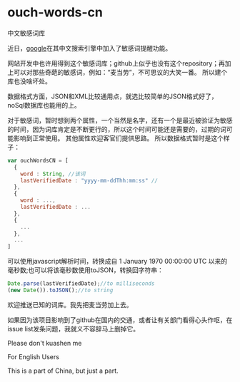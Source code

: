 ouch-words-cn
=============

中文敏感词库

近日，[google](http://www.google.com.hk)在其中文搜索引擎中加入了敏感词提醒功能。

网站开发中也许用得到这个敏感词库；github上似乎也没有这个repository；再加上可以对那些奇葩的敏感词，例如：“麦当劳”，不可思议的大笑一番。
所以建个库也没啥坏处。

数据格式方面，JSON和XML比较通用点，就选比较简单的JSON格式好了，noSql数据库也能用的上。

对于敏感词，暂时想到两个属性，一个当然是名字，还有一个是最近被验证为敏感的时间，因为词库肯定是不断更行的，所以这个时间可能还是需要的，过期的词可能影响到正常使用。
其他属性欢迎客官们提供思路。
所以数据格式暂时是这个样子：

```javascript
var ouchWordsCN = [
  {
    word : String, //该词
    lastVerifiedDate : "yyyy-mm-ddThh:mm:ss" //
  },
  {
    word : ...,
    lastVerifiedDate : ...
  },
  {
    ...
  },
  ...
]
```

可以使用javascript解析时间，转换成自 1 January 1970 00:00:00 UTC 以来的毫秒数;也可以将该毫秒数使用toJSON，转换回字符串：
```javascript
Date.parse(lastVerifiedDate);//to milliseconds
(new Date()).toJSON();//to string
```

欢迎推送已知的词库。我先把麦当劳加上去。

如果因为该项目影响到了github在国内的交通，或者让有关部门看得心头作呕，在issue list发条问题，我就义不容辞马上删掉它。

Please don't kuashen me


For English Users


This is a part of China, but just a part.
